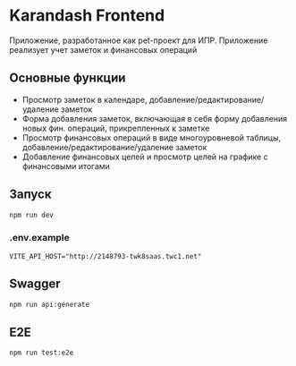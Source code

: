 # Karandash Frontend
Приложение, разработанное как pet-проект для ИПР. Приложение реализует учет заметок и финансовых операций

## Основные функции
- Просмотр заметок в календаре, добавление/редактирование/удаление заметок
- Форма добавления заметок, включающая в себя форму добавления новых фин. операций, прикрепленных к заметке
- Просмотр финансовых операций в виде многоуровневой таблицы, добавление/редактирование/удаление заметок
- Добавление финансовых целей и просмотр целей на графике с финансовыми итогами

## Запуск
```bash
npm run dev
```
### .env.example
```.env
VITE_API_HOST="http://2148793-twk8saas.twc1.net"
```

## Swagger
```bash
npm run api:generate
```

## E2E
```bash
npm run test:e2e
```
